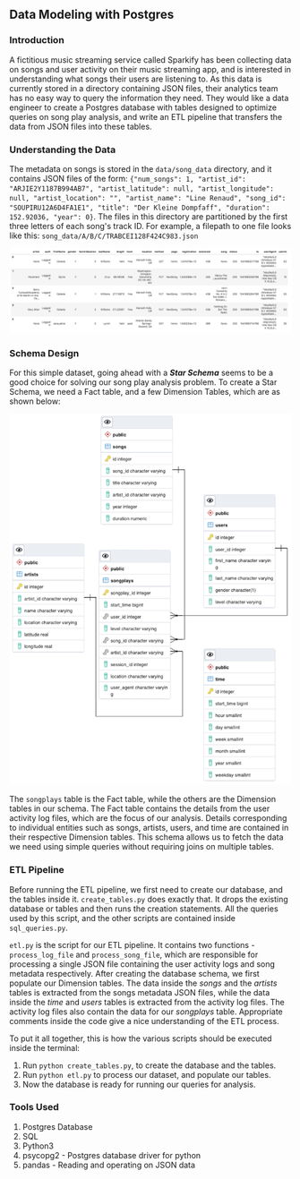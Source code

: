 ## Data Modeling with Postgres

### Introduction
A fictitious music streaming service called Sparkify has been collecting data on songs and user activity on their
music streaming app, and is interested in understanding what songs their users are listening to.
As this data is currently stored in a directory containing JSON files, their analytics team has no easy
way to query the information they need. They would like a data engineer to create a Postgres database with tables
designed to optimize queries on song play analysis, and write an ETL pipeline that transfers the data from JSON
files into these tables.

### Understanding the Data
The metadata on songs is stored in the `data/song_data` directory, and it contains JSON files of the form:
`{"num_songs": 1, "artist_id": "ARJIE2Y1187B994AB7", "artist_latitude": null, "artist_longitude": null,
"artist_location": "", "artist_name": "Line Renaud", "song_id": "SOUPIRU12A6D4FA1E1", "title": "Der Kleine Dompfaff",
"duration": 152.92036, "year": 0}`. The files in this directory are partitioned by the first three letters of each
song's track ID. For example, a filepath to one file looks like this: `song_data/A/B/C/TRABCEI128F424C983.json`

![Sample Log Data File](img.png)

### Schema Design
For this simple dataset, going ahead with a ***Star Schema*** seems to be a good choice for solving our song play
analysis problem. To create a Star Schema, we need a Fact table, and a few Dimension Tables, which are as shown below:

![Database Schema](schema.png)

The `songplays` table is the Fact table, while the others are the Dimension tables in our schema. The Fact table
contains the details from the user activity log files, which are the focus of our analysis. Details corresponding to
individual entities such as songs, artists, users, and time are contained in their respective Dimension tables. This
schema allows us to fetch the data we need using simple queries without requiring joins on multiple tables.

### ETL Pipeline

Before running the ETL pipeline, we first need to create our database, and the tables inside it. `create_tables.py`
does exactly that. It drops the existing database or tables and then runs the creation statements. All the queries
used by this script, and the other scripts are contained inside `sql_queries.py`.

`etl.py` is the script for our ETL pipeline. It contains two functions - `process_log_file` and `process_song_file`,
which are responsible for processing a single JSON file containing the user activity logs and song metadata
respectively. After creating the database schema, we first populate our Dimension tables. The data inside the _songs_
and the _artists_ tables is extracted from the songs metadata JSON files, while the data inside the _time_ and _users_
tables is extracted from the activity log files. The activity log files also contain the data for our _songplays_ table.
Appropriate comments inside the code give a nice understanding of the ETL process.

To put it all together, this is how the various scripts should be executed inside the terminal:
1. Run `python create_tables.py`, to create the database and the tables.
2. Run `python etl.py` to process our dataset, and populate our tables.
3. Now the database is ready for running our queries for analysis.

### Tools Used
1. Postgres Database
2. SQL
3. Python3
4. psycopg2 - Postgres database driver for python
5. pandas - Reading and operating on JSON data
